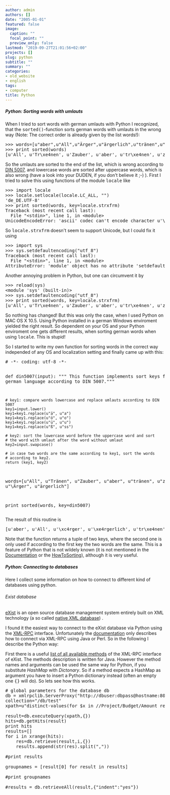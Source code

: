 ```yaml
---
author: admin
authors: []
date: "2005-01-01"
featured: false
image:
  caption: ""
  focal_point: ""
  preview_only: false
lastmod: "2019-09-27T21:01:56+02:00"
projects: []
slug: python
subtitle: ""
summary: ""
categories:
- old_website
- english
tags:
- computer
title: Python
---
```

<h5>Python: Sorting words with umlauts</h5>
<p>When I tried to sort words with german umlauts with Python I recognized, 
that the <tt>sorted()</tt>-function sorts german words with umlauts in 
the wrong way (Note: The correct order is already given by the list words!):</p>
<pre>
>>> words=[u"aber",u"All",u"Ärger",u"ärgerlich",u"tränen",u"Tränen",u"Zauber",u"zum"]
>>> print sorted(words)
[u'All', u'Tr\xe4nen', u'Zauber', u'aber', u'tr\xe4nen', u'zum', u'\xc4rger', u'\xe4rgerlich']
</pre>
<p>So the umlauts are sorted to the end of the list, which is wrong according to 
<a href="http://de.wikipedia.org/wiki/Alphabetische_Sortierung">DIN 5007</a>,
and lowercase words are sorted after uppercase words, which is also wrong 
(have a look into your DUDEN, if you don't believe it ;-) ). 
First I tried to solve this using functions of the module <tt>locale</tt>
like</p>
<pre>
>>> import locale
>>> locale.setlocale(locale.LC_ALL, "")
'de_DE.UTF-8'
>>> print sorted(words, key=locale.strxfrm)
Traceback (most recent call last):
  File "&lt;stdin&gt;", line 1, in &lt;module&gt;
UnicodeEncodeError: 'ascii' codec can't encode character u'\xc4' in position 0: ordinal not in range(128)
</pre>
<p>So <tt>locale.strxfrm</tt> doesn't seem to support Unicode, but I could fix it using</p>
<pre>
>>> import sys
>>> sys.setdefaultencoding("utf_8")
Traceback (most recent call last):
  File "&lt;stdin&gt;", line 1, in &lt;module&gt;
AttributeError: 'module' object has no attribute 'setdefaultencoding'
</pre>
<p>Another annoying problem in Python, but one can circumvent it by</p> 
<pre>
>>> reload(sys)
&lt;module 'sys' (built-in)&gt;
>>> sys.setdefaultencoding("utf_8")
>>> print sorted(words, key=locale.strxfrm)
[u'All', u'Tr\xe4nen', u'Zauber', u'aber', u'tr\xe4nen', u'zum', u'\xc4rger', u'\xe4rgerlich']
</pre>
<p>So nothing has changed! But this was only the case, when I used Python on
MAC OS X 10.5. Using Python installed in a german Windows enviroment yielded the
right result. So dependent on your OS and your Python enviroment
one gets different results, when sorting german words when using <tt>locale</tt>.
This is stupid!</p>
<p> So I started to write my own function for sorting words in the correct way
independed of any OS and localization setting and finally came up with this:</p>
<pre>
# -*- coding: utf-8 -*-

def din5007(input):
	""" This function implements sort keys for the german language according to 
	DIN 5007."""
	
	# key1: compare words lowercase and replace umlauts according to DIN 5007
	key1=input.lower()
	key1=key1.replace(u"ä", u"a")
	key1=key1.replace(u"ö", u"o")
	key1=key1.replace(u"ü", u"u")
	key1=key1.replace(u"ß", u"ss")
	
	# key2: sort the lowercase word before the uppercase word and sort
	# the word with umlaut after the word without umlaut
	key2=input.swapcase()
	
	# in case two words are the same according to key1, sort the words
	# according to key2. 
	return (key1, key2)
	
words=[u"All", u"Tränen", u"Zauber", u"aber", u"tränen", u"zum", u"\Ärger", u"ärgerlich"]

print sorted(words, key=din5007)
</pre>
<p>The result of this routine is</p>
<pre>
[u'aber', u'All', u'\xc4rger', u'\xe4rgerlich', u'tr\xe4nen', u'Tr\xe4nen', u'Zauber', u'zum']
</pre>
<p>Note that the function returns a tuple of two keys, where the second one is only 
used if according to the first key the two words are the same. This is a feature
of Python that is not wildely known (it is not mentioned in
the <a href="http://docs.python.org/lib/typesseq-mutable.html">Documentation</a> 
or the <a href="http://wiki.python.org/moin/HowTo/Sorting">HowToSorting</a>),
although it is very useful.</p>

<h5>Python: Connecting to databases</h5>
<p>Here I collect some information on how to connect to different kind of databases using
    python.</p>

<h6>Exist database</h6>
<p>
    <a href="http://en.wikipedia.org/wiki/EXist">eXist</a> is an open source database management system entirely built on XML technology (a so called <a href="http://en.wikipedia.org/wiki/XML_database#Native_XML_databases">native XML database</a>) .
<p/>
<p>I found it the easiest way to connect to the eXist database via Python using the
    <a href="http://en.wikipedia.org/wiki/XML-RPC">XML-RPC</a> interface. Unfortunately the
    <a href="http://exist.sourceforge.net/devguide_xmlrpc.html">documentation</a> only describes how to connect via XML-RPC
    using Java or Perl. So in the following I describe the Python way:</p>
<p>First there is a useful
    <a href="http://exist.sourceforge.net/api/org/exist/xmlrpc/RpcAPI.html">list of all available methods</a>
    of the XML-RPC interface of eXist. The methods description is written for Java. However the method names and
    arguments can be used the same way for Python, if you substitute <em>HashMap</em> with <em>Dictonary</em>.
    So if a method expects a HashMap as argument you have to insert a Python dictionary instead
    (often an empty one <tt>{}</tt> will do). So lets see how this works.




<pre>
# global parameters for the database db
db = xmlrpclib.ServerProxy("http://dbuser:dbpass@hostname:8080/exist/xmlrpc")
collection="/db/test"
xpath=u"distinct-values(for $x in //Project/Budget/Amount return concat($x/../../System/GroupName,\",\",$x/../../Name,\",\",$x))"

result=db.executeQuery(xpath,{})
hits=db.getHits(result)
print hits
results=[]
for i in xrange(hits):
	res=db.retrieve(result,i,{})
	results.append(str(res).split(","))

#print results

groupnames = [result[0] for result in results]

#print groupnames

#results = db.retrieveAll(result,{"indent":"yes"})


</pre>